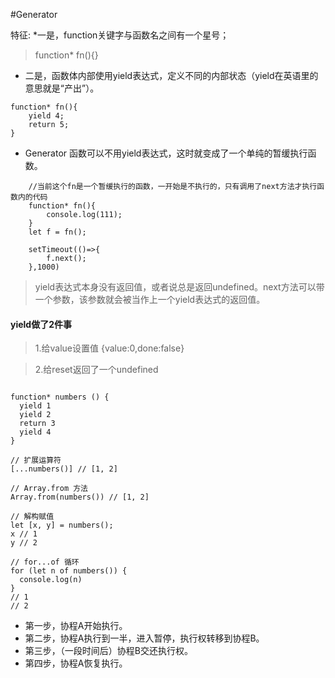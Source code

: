 #Generator 

特征:
*一是，function关键字与函数名之间有一个星号；

> function* fn(){}

* 二是，函数体内部使用yield表达式，定义不同的内部状态（yield在英语里的意思就是“产出”）。

```
function* fn(){
    yield 4;
    return 5;
}

```

* Generator 函数可以不用yield表达式，这时就变成了一个单纯的暂缓执行函数。

```
    //当前这个fn是一个暂缓执行的函数，一开始是不执行的，只有调用了next方法才执行函数内的代码
    function* fn(){
        console.log(111);
    }
    let f = fn();

    setTimeout(()=>{
        f.next();
    },1000)

```
> yield表达式本身没有返回值，或者说总是返回undefined。next方法可以带一个参数，该参数就会被当作上一个yield表达式的返回值。

#### yield做了2件事
        
> 1.给value设置值  {value:0,done:false}

> 2.给reset返回了一个undefined

```

function* numbers () {
  yield 1
  yield 2
  return 3
  yield 4
}

// 扩展运算符
[...numbers()] // [1, 2]

// Array.from 方法
Array.from(numbers()) // [1, 2]

// 解构赋值
let [x, y] = numbers();
x // 1
y // 2

// for...of 循环
for (let n of numbers()) {
  console.log(n)
}
// 1
// 2

```


* 第一步，协程A开始执行。
* 第二步，协程A执行到一半，进入暂停，执行权转移到协程B。
* 第三步，（一段时间后）协程B交还执行权。
* 第四步，协程A恢复执行。
```
